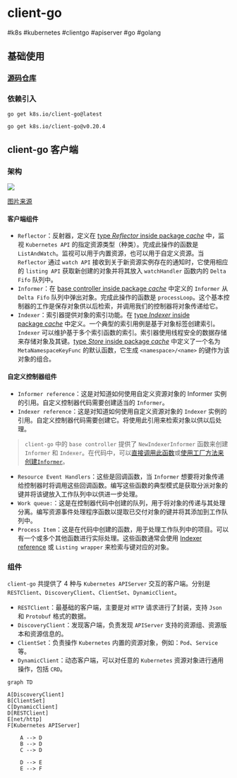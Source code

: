 # client-go

#k8s #kubernetes #clientgo #apiserver #go #golang 

## 基础使用

###  [源码仓库](https://github.com/kubernetes/client-go)

### 依赖引入

```shell
go get k8s.io/client-go@latest

go get k8s.io/client-go@v0.20.4
```



## client-go 客户端

### 架构

![](client-go-controller-interaction.jpeg)

[图片来源](https://github.com/kubernetes/sample-controller/blob/master/docs/controller-client-go.md)

#### 客户端组件

- `Reflector`：反射器，定义在 [type _Reflector_ inside package _cache_](https://github.com/kubernetes/client-go/blob/master/tools/cache/reflector.go) 中，监视 `Kubernetes API` 的指定资源类型（种类）。完成此操作的函数是 `ListAndWatch`。监视可以用于内置资源，也可以用于自定义资源。当 `Reflector` 通过 `watch API` 接收到关于新资源实例存在的通知时，它使用相应的 `listing API` 获取新创建的对象并将其放入 `watchHandler` 函数内的 `Delta Fifo` 队列中。
- `Informer`：在 [base controller inside package _cache_](https://github.com/kubernetes/client-go/blob/master/tools/cache/controller.go) 中定义的 `Informer` 从 ` Delta Fifo` 队列中弹出对象。完成此操作的函数是 `processLoop`。这个基本控制器的工作是保存对象供以后检索，并调用我们的控制器将对象传递给它。
- `Indexer`：索引器提供对象的索引功能。在 [type _Indexer_ inside package _cache_](https://github.com/kubernetes/client-go/blob/master/tools/cache/index.go) 中定义。一个典型的索引用例是基于对象标签创建索引。`Indexer` 可以维护基于多个索引函数的索引。索引器使用线程安全的数据存储来存储对象及其键。[type _Store_ inside package _cache_](https://github.com/kubernetes/client-go/blob/master/tools/cache/store.go) 中定义了一个名为 `MetaNamespaceKeyFunc` 的默认函数，它生成 `<namespace>/<name>` 的键作为该对象的组合。

#### 自定义控制器组件

- `Informer reference`：这是对知道如何使用自定义资源对象的 Informer 实例的引用。自定义控制器代码需要创建适当的 `Informer`。
- `Indexer reference`：这是对知道如何使用自定义资源对象的 `Indexer` 实例的引用。自定义控制器代码需要创建它。将使用此引用来检索对象以供以后处理。

> `client-go` 中的 `base controller` 提供了 `NewIndexerInformer` 函数来创建 `Informer` 和 `Indexer`。在代码中，可以[直接调用此函数](https://github.com/kubernetes/client-go/blob/master/examples/workqueue/main.go#L174)或[使用工厂方法来创建`Informer`](https://github.com/kubernetes/sample-controller/blob/master/main.go#L61)。

- `Resource Event Handlers`：这些是回调函数，当 `Informer` 想要将对象传递给控制器时将调用这些回调函数。编写这些函数的典型模式是获取分派对象的键并将该键放入工作队列中以供进一步处理。
- `Work queue:`：这是在控制器代码中创建的队列，用于将对象的传递与其处理分离。编写资源事件处理程序函数以提取已交付对象的键并将其添加到工作队列中。
- `Process Item`：这是在代码中创建的函数，用于处理工作队列中的项目。可以有一个或多个其他函数进行实际处理。这些函数通常会使用 [Indexer reference](https://github.com/kubernetes/client-go/blob/master/examples/workqueue/main.go#L73) 或 `Listing wrapper` 来检索与键对应的对象。

### 组件

`client-go` 共提供了 4 种与 `Kubernetes APIServer` 交互的客户端。分别是 `RESTClient`、`DiscoveryClient`、`ClientSet`、`DynamicClient`。

- `RESTClient`：最基础的客户端，主要是对 `HTTP` 请求进行了封装，支持 `Json` 和 `Protobuf` 格式的数据。
- `DiscoveryClient`：发现客户端，负责发现 `APIServer` 支持的资源组、资源版本和资源信息的。
- `ClientSet`：负责操作 `Kubernetes` 内置的资源对象，例如：`Pod`、`Service`等。
- `DynamicClient`：动态客户端，可以对任意的 `Kubernetes` 资源对象进行通用操作，包括 `CRD`。


```mermaid
graph TD

A[DiscoveryClient]
B[ClientSet]
C[DynamicClient]
D[RESTClient]
E[net/http]
F[Kubernetes APIServer]

    A --> D
    B --> D
    C --> D

	D --> E
	E --> F
```





